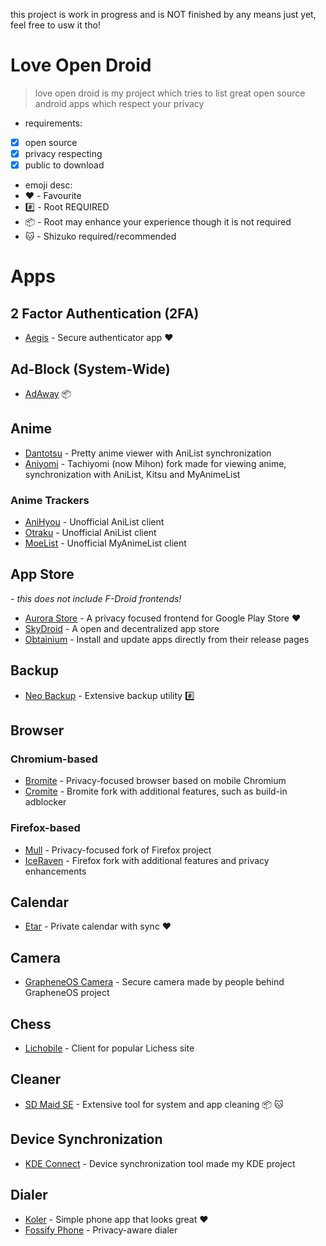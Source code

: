 this project is work in progress and is NOT finished by any means just yet, feel free to usw it tho!

# Love Open Droid

> love open droid is my project which tries to list great open source android apps which respect your privacy

- requirements:
- [x] open source
- [x] privacy respecting
- [x] public to download

- emoji desc:
- :heart: - Favourite
- :hash: - Root REQUIRED
- :package: - Root may enhance your experience though it is not required
- :cat: - Shizuko required/recommended

# Apps

## 2 Factor Authentication (2FA)

- [Aegis](https://github.com/beemdevelopment/Aegis) - Secure authenticator app :heart:

## Ad-Block (System-Wide)

- [AdAway](https://github.com/AdAway/AdAway) :package:

## Anime

- [Dantotsu](https://github.com/rebelonion/Dantotsu#dantotsu) - Pretty anime viewer with AniList synchronization
- [Aniyomi](https://github.com/aniyomiorg/aniyomi) - Tachiyomi (now Mihon) fork made for viewing anime, synchronization with AniList, Kitsu and MyAnimeList

### Anime Trackers

- [AniHyou](https://github.com/axiel7/AniHyou-android) - Unofficial AniList client
- [Otraku](https://github.com/lotusprey/otraku) - Unofficial AniList client
- [MoeList](https://moelist.net/#) - Unofficial MyAnimeList client

## App Store
*- this does not include F-Droid frontends!*

- [Aurora Store](https://gitlab.com/AuroraOSS/AuroraStore) - A privacy focused frontend for Google Play Store :heart:
- [SkyDroid](https://github.com/redsolver/skydroid) - A open and decentralized app store
- [Obtainium](https://github.com/ImranR98/Obtainium) - Install and update apps directly from their release pages

## Backup

- [Neo Backup](https://github.com/NeoApplications/Neo-Backup) - Extensive backup utility :hash:

## Browser

### Chromium-based

- [Bromite](https://github.com/bromite/bromite) - Privacy-focused browser based on mobile Chromium
- [Cromite](https://github.com/uazo/cromite) - Bromite fork with additional features, such as build-in adblocker

### Firefox-based

- [Mull](https://gitlab.com/divested-mobile/mull-fenix) - Privacy-focused fork of Firefox project
- [IceRaven](https://github.com/fork-maintainers/iceraven-browser) - Firefox fork with additional features and privacy enhancements

## Calendar

- [Etar](https://github.com/Etar-Group/Etar-Calendar) - Private calendar with sync :heart:

## Camera

- [GrapheneOS Camera](https://github.com/GrapheneOS/Camera) - Secure camera made by people behind GrapheneOS project

## Chess

- [Lichobile](https://github.com/lichess-org/lichobile) - Client for popular Lichess site

## Cleaner

- [SD Maid SE](https://github.com/d4rken-org/sdmaid-se) - Extensive tool for system and app cleaning :package: :cat:

## Device Synchronization

- [KDE Connect](https://github.com/KDE/kdeconnect-kde) - Device synchronization tool made my KDE project

## Dialer

- [Koler](https://github.com/Chooloo/koler) - Simple phone app that looks great :heart:
- [Fossify Phone](https://github.com/FossifyOrg/Phone) - Privacy-aware dialer
